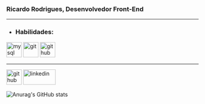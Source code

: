 <h3> Ricardo Rodrigues, Desenvolvedor Front-End </h3>

<hr>

+ ### Habilidades:</h4>


<img src="https://www.svgrepo.com/show/303251/mysql-logo.svg" alt='mysql' height='40'>
<img src="https://cdn.worldvectorlogo.com/logos/git-icon.svg" alt='git' height='40'>
<img src="https://www.svgrepo.com/show/305241/github.svg" alt='github' height='40'>

<hr>

[<img src='https://www.logo.wine/a/logo/GitHub/GitHub-Wordmark-White-Dark-Background-Logo.wine.svg' alt='github' height='40' wisth="85" target="_blank">](https://github.com/davissbf)
[<img src='https://cdn.worldvectorlogo.com/logos/linkedin.svg' alt='linkedin' height='40' width="85" target="_blank">](https://www.linkedin.com/in/ricardo-alves-601b46106/) 

![Anurag's GitHub stats](https://github-readme-stats.vercel.app/api?username=Microfugo&show_icons=true&theme=radical)
